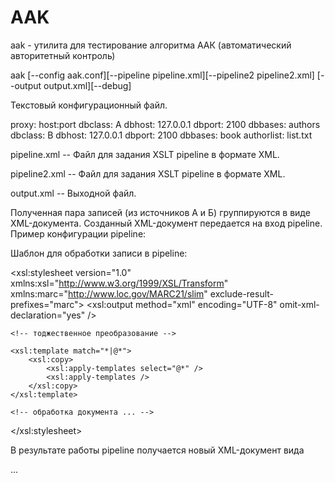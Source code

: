 AAK
==========

aak - утилита для тестирование алгоритма ААК (автоматический авторитетный контроль)

aak [--config aak.conf][--pipeline pipeline.xml][--pipeline2 pipeline2.xml]
[--output output.xml][--debug]

Текстовый конфигурационный файл.

 proxy: host:port
 dbclass: A
 dbhost: 127.0.0.1
 dbport: 2100
 dbbases: authors
 dbclass: B 
 dbhost: 127.0.0.1
 dbport: 2100
 dbbases: book
 authorlist: list.txt

pipeline.xml -- Файл для задания XSLT pipeline в формате XML.

pipeline2.xml -- Файл для задания XSLT pipeline в формате XML.

output.xml -- Выходной файл.


Полученная пара записей (из источников А и Б) группируются в виде XML-документа. Созданный
XML-документ передается на вход pipeline. Пример конфигурации pipeline:

 <pipeline>
     <xslt stylesheet='stage1.xsl' />
 </pipeline>

Шаблон для обработки записи в pipeline:

 <xsl:stylesheet version="1.0"
    xmlns:xsl="http://www.w3.org/1999/XSL/Transform"
    xmlns:marc="http://www.loc.gov/MARC21/slim"
    exclude-result-prefixes="marc">
    <xsl:output method="xml" encoding="UTF-8" omit-xml-declaration="yes" />

    <!-- тоджественное преобразование -->

    <xsl:template match="*|@*">
        <xsl:copy>
            <xsl:apply-templates select="@*" />
            <xsl:apply-templates />
        </xsl:copy>
    </xsl:template>

    <!-- обработка документа ... -->

 </xsl:stylesheet>

В результате работы pipeline получается новый XML-документ вида

 <output>
  ...
 </output>
